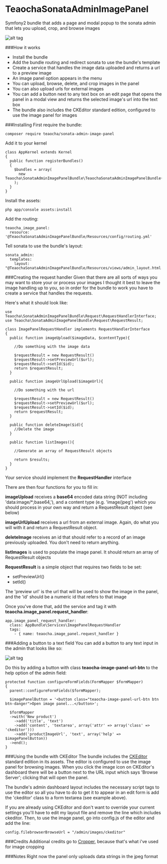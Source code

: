 # TeaochaSonataAdminImagePanel
Symfony2 bundle that adds a page and modal popup to the sonata admin that lets you upload, crop, and browse images

![alt tag](https://s3.amazonaws.com/matteaocha-images/TeaochaImagePanel1.jpg)

###How it works
- Install the bundle
- Add the bundle routing and redirect sonata to use the bundle's template
- Create a service that handles the image data uploaded and returns a url to a preview image
- An image panel option appears in the menu
- You can upload, browse, delete, and crop images in the panel
- You can also upload urls for external images
- You can add a button next to any text box on an edit page that opens the panel in a modal view and returns the selected image's url into the text box
- The bundle also includes the CKEditor standard edition, configured to use the image panel for images

###Installing
First require the bundle:

```
composer require teaocha/sonata-admin-image-panel
```

Add it to your kernel

```
class AppKernel extends Kernel
{
  public function registerBundles()
  {
    $bundles = array(
      new Teaocha\SonataAdminImagePanelBundle\TeaochaSonataAdminImagePanelBundle(),
    );
  }
}
```

Install the assets:

```
php app/console assets:install
```

Add the routing:

```
teaocha_image_panel:
  resource: '@TeaochaSonataAdminImagePanelBundle/Resources/config/routing.yml'
```

Tell sonata to use the bundle's layout:

```
sonata_admin:
  templates:
    layout:  "@TeaochaSonataAdminImagePanelBundle/Resources/views/admin_layout.html.twig"
```

###Creating the request handler
Given that there are all sorts of ways you may want to store your or process your images I thought it best to leave the image handling
up to you, so in order for the bundle to work you have to create a service that handles the requests.

Here's what it should look like:

```
use Teaocha\SonataAdminImagePanelBundle\Request\RequestHandlerInterface;
use Teaocha\SonataAdminImagePanelBundle\Request\RequestResult;

class ImagePanelRequestHandler implements RequestHandlerInterface
{
  public function imageUpload($imageData, $contentType){

    //Do something with the image data

    $requestResult = new RequestResult()
    $requestResult->setPreviewUrl($url);
    $requestResult->setId($id);		
    return $requestResult;		
  }

  public function imageUrlUpload($imageUrl){

    //Do something with the url

    $requestResult = new RequestResult()
    $requestResult->setPreviewUrl($url);
    $requestResult->setId($id);		
    return $requestResult;	
  }

  public function deleteImage($id){
    //Delete the image
  }

  public function listImages(){

    //Generate an array of RequestResult objects

    return $results;
  }
}
```

Your service should implement the **RequestHandler** interface

There are then four functions for you to fill in:

**imageUpload** receives a **base64** encoded data string (NOT including 'data:image/*;base64,'), and a content type (e.g. 'image/jpeg')
which you should process in your own way and return a RequestResult object (see below)

**imageUrlUpload** receives a url from an external image. Again, do what you will with it and return a RequestResult object.

**deleteImage** receives an id that should refer to a record of an image previously uploaded. You don't need to return anything.

**listImages** is used to populate the image panel. It should return an array of RequestResult objects

**RequestResult** is a simple object that requires two fields to be set:
- setPreviewUrl()
- setId()

The 'preview url' is the url that will be used to show the image in the panel, and the 'id' should be a numeric id that refers to that image

Once you've done that, add the service and tag it with **teaocha.image_panel.request_handler**:

```
app.image_panel_request_handler:
  class: AppBundle\Services\ImagePanelRequestHandler
  tags:
    - { name: teaocha.image_panel.request_handler }
```

###Adding a button to a text field
You can add a button to any text input in the admin that looks like so:

![alt tag](https://s3.amazonaws.com/matteaocha-images/TeaochaImagePanel2.JPG)

Do this by adding a button with class **teaocha-image-panel-url-btn** to the help option of the admin field:

```
protected function configureFormFields(FormMapper $formMapper)
{
  parent::configureFormFields($formMapper);

  $imagePanelButton = '<button class="teaocha-image-panel-url-btn btn btn-danger">Open image panel...</button>';

  $formMapper
  ->with('New product')
    ->add('title', 'text')
  	->add('content', 'textarea', array('attr' => array('class' => 'ckeditor')))
  	->add('productImageUrl', 'text', array('help' => $imagePanelButton))
  ->end();
}
```

###Using the bundle with CKEditor
The bundle includes the [CKEditor](http://ckeditor.com/) standard edition in its assets. The editor is configured to use the image panel for browsing images. When you click the image icon on CKEditor's dashboard there will be a button next to the URL input which says 'Browse Server'; clicking that will open the panel.

The bundle's admin dashboard layout includes the necessary script tags to use the editor so all you have to do to get it to appear in an edit form is add the 'ckeditor' class to a form textarea (see example above).

If you are already using CKEditor and don't want to override your current settings you'll have to edit my layout file and remove the line which includes ckeditor. Then, to use the image panel, go into config.js of the editor and add the line:

```
config.filebrowserBrowseUrl = "/admin/images/ckeditor"
```


###Credits
Additional credits go to [Cropper](http://fengyuanchen.github.io/cropperjs/), because that's what i've used for image cropping 

###Notes
Right now the panel only uploads data strings in the jpeg format
